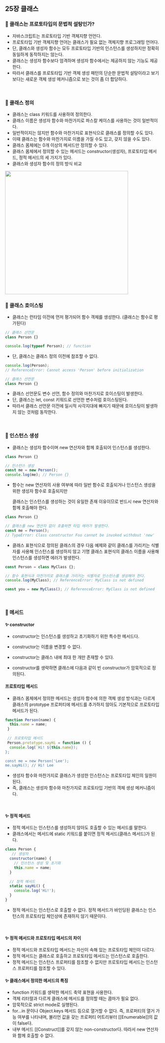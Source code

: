 ## 25장 클래스

### 📌 클래스는 프로토타입의 문법적 설탕인가?
- 자바스크립트는 프로토타입 기반 객체지향 언언다.
- 프로토타입 기반 객체지향 언어는 클래스가 필요 없는 객체지향 프로그래밍 언어다.
- 단, 클래스와 생성자 함수는 모두 프로토타입 기반의 인스턴스를 생성하지만 정확히 동일하게 동작하지는 않는다.
- 클래스는 생성자 함수보다 엄격하며 생성자 함수에서는 제공하지 않는 기능도 제공한다.
- 따라서 클래스를 프로토타입 기반 객체 생성 패턴의 단순한 문법적 설탕이라고 보기보다는 새로운 객체 생성 메커니즘으로 보는 것이 좀 더 합당하다.
<br>

### 📌 클래스 정의
- 클래스는 class 키워드를 사용하여 정의한다.
- 클래스 이름은 생성자 함수와 마찬가지로 파스칼 케이스를 사용하는 것이 일반적이다.
- 일반적이지는 않지만 함수와 마찬가지로 표현식으로 클래스를 정의할 수도 있다. 
- 이때 클래스는 함수와 마찬가지로 이름을 가질 수도 있고, 갖지 않을 수도 있다. 
- 클래스 몸체에는 0개 이상의 메서드만 정의할 수 있다.
- 클래스 몸체에서 정의할 수 있는 메서드는 constructor(생성자), 프로토타입 메서드, 정적 메서드의 세 가지가 있다. 
- 클래스와 생성자 함수의 정의 방식 비교
<img src="https://user-images.githubusercontent.com/89966610/180334228-4d2a064e-b524-401f-9f87-384b776752c7.png" width=400px  />
<br>

### 📌 클래스 호이스팅
- 클래스는 런타임 이전에 먼저 평가되어 함수 객체를 생성한다. (클래스는 함수로 평가된다)
```js
// 클래스 선언문
class Person {}

console.log(typeof Person); // function
```
- 단, 클래스는 클래스 정의 이전에 참조할 수 없다.
```js
console.log(Person);
// ReferenceError: Cannot access 'Person' before initialization

// 클래스 선언문
class Person {}
```
- 클래스 선언문도 변수 선언, 함수 정의와 마찬가지로 호이스팅이 발생한다.
- 단, 클래스는 let, const 키워드로 선언한 변수처럼 호이스팅된다.
- 따라서 클래스 선언문 이전에 일시적 사각지대에 빠지기 때문에 호이스팅이 발생하지 않는 것처럼 동작한다. 
<br>

### 📌 인스턴스 생성
- 클래스는 생성자 함수이며 new 연산자와 함께 호출되어 인스턴스를 생성한다. 
```js
class Person {}

// 인스턴스 생성
const me = new Person();
console.log(me); // Person {}
```
- 함수는 new 연산자의 사용 여부에 따라 일반 함수로 호출되거나 인스턴스 생성을 위한 생성자 함수로 호출되지만 

  클래스는 인스턴스를 생성하는 것이 유일한 존재 이유이므로 반드시 new 연산자와 함께 호출해야 한다. 
```js
class Person {}

// 클래스를 new 연산자 없이 호출하면 타입 에러가 발생한다.
const me = Person();
// TypeError: Class constructor Foo cannot be invoked withdout 'new'
```
- 클래스 표현식으로 정의된 클래스의 경우 다음 예제와 같이 클래스를 가리키는 식별자를 사용해 인스턴스를 생성하지 않고 기명 클래스 표현식의 클래스 이름을 사용해 인스턴스를 생성하면 에러가 발생한다.
```js
const Person = class MyClass {};

// 함수 표현식과 마찬가지로 클래스를 가리키는 식별자로 인스턴스를 생성해야 한다. 
console.log(MyClass); // ReferenceError: MyClass is not defined

const you = new MyClass(); // ReferenceError: MyClass is not defined
```
<br>

### 📌 메서드
#### ✨ constructor
- constructor는 인스턴스를 생성하고 초기화하기 위한 특수한 메서드다.
- constructor는 이름을 변경할 수 없다. 

- constructor는 클래스 내에 최대 한 개만 존재할 수 있다.
- constructor를 생략하면 클래스에 다음과 같이 빈 constructor가 암묵적으로 정의된다. 
#### 프로토타입 메서드
- 클래스 몸체에서 정의한 메서드는 생성자 함수에 의한 객체 생성 방식과는 다르게 클래스의 prototype 프로퍼티에 메서드를 추가하지 않아도 기본적으로 프로토타입 메서드가 된다.
```js
function Person(name) {
  this.name = name;
 }
 
 // 프로토타입 메서드
 Person.prototype.sayHi = function () {
  console.log(`Hi! ${this.name});
};

const me = new Person('Lee');
me.sayHi(); // Hi! Lee
```
- 생성자 함수와 마찬가지로 클래스가 생성한 인스턴스는 프로토타입 체인의 일원이 된다.
- 즉, 클래스는 생성자 함수와 마찬가지로 프로토타입 기반의 객체 생성 메커니즘이다. 
<br>

#### ✨ 정적 메서드
- 정적 메서드는 인스턴스를 생성하지 않아도 호출할 수 있는 메서드를 말한다.
- 클래스에서는 메서드에 static 키워드를 붙이면 정적 메서드(클래스 메서드)가 된다. 
```js
class Person {
   // 생성자
  constructor(name) {
    // 인스턴스 생성 및 초기화
    this.name = name;
  }
  
  // 정적 메서드
  static sayHi() {
    console.log('Hi!');
  }
}
```
- 정적 메서드는 인스턴스로 호출할 수 없다. 정적 메서드가 바인딩된 클래스는 인스턴스의 프로토타입 체인상에 존재하지 않기 때문이다. 
<br>

#### ✨ 정적 메서드와 프로토타입 메서드의 차이
- 정적 메서드와 프로토타입 메서드는 자신이 속해 있는 프로토타입 체인이 다르다.
- 정적 메서드는 클래스로 호출하고 프로토타입 메서드는 인스턴스로 호출한다.
- 정적 메서드는 인스턴스 프로퍼티를 참조할 수 없지만 프로토타입 메서드는 인스턴스 프로퍼티를 참조할 수 있다. 
#### ✨ 클래스에서 정의한 메서드의 특징
- function 키워드를 생략한 메서드 축약 표현을 사용한다.
- 객체 리터럴과 다르게 클래스에 메서드를 정의할 때는 콤마가 필요 없다.
- 암묵적으로 strict mode로 실행된다.
- for...in 문이나 Object.keys 메서드 등으로 열거할 수 없다. 즉, 프로퍼티의 열거 가능 여부를 나타내며, 불리언 값을 갖는 프로퍼티 어트리뷰터 [[Enumerable]]의 값이 false다.
- 내부 메서드 [[Construct]]를 갖지 않는 non-constructor다. 따라서 new 연산자와 함께 호출할 수 없다. 
